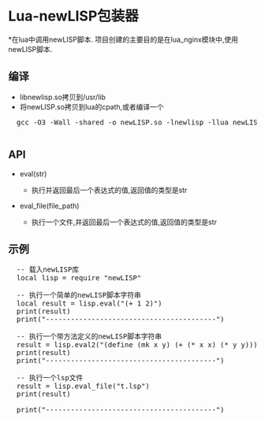Lua-newLISP包装器
=============================================

*在lua中调用newLISP脚本. 项目创建的主要目的是在lua_nginx模块中,使用newLISP脚本.

编译
---------------------------------------------

  * libnewlisp.so拷贝到/usr/lib
  * 将newLISP.so拷贝到lua的cpath,或者编译一个
  <pre>
  gcc -O3 -Wall -shared -o newLISP.so -lnewlisp -llua newLISP.c
  </pre>


API
---------------------------------------------

  * eval(str)
    
    * 执行并返回最后一个表达式的值,返回值的类型是str


  * eval_file(file_path)

    * 执行一个文件,并返回最后一个表达式的值,返回值的类型是str


示例
---------------------------------------------

<pre>
  -- 载入newLISP库
  local lisp = require "newLISP"

  -- 执行一个简单的newLISP脚本字符串
  local result = lisp.eval("(+ 1 2)")
  print(result)
  print("-----------------------------------------")

  -- 执行一个带方法定义的newLISP脚本字符串
  result = lisp.eval2("(define (mk x y) (+ (* x x) (* y y))) (mk 3 4)")
  print(result)
  print("-----------------------------------------")

  -- 执行一个lsp文件
  result = lisp.eval_file("t.lsp")
  print(result)

  print("-----------------------------------------")
</pre>
  